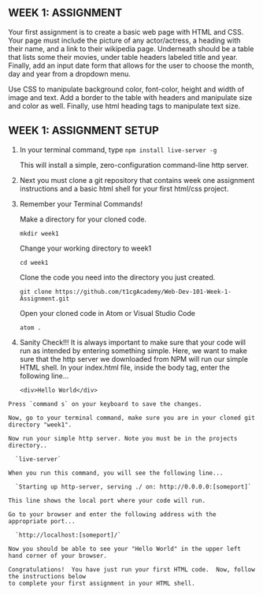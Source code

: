 ## WEEK 1: ASSIGNMENT

Your first assignment is to create a basic web page with HTML and CSS.  Your page must
include the picture of any actor/actress, a heading with their name, and a link to their wikipedia
page.  Underneath should be a table that lists some their movies, under table headers labeled title
and year.  Finally, add an input date form that allows for the user to choose the month, day and
year from a dropdown menu.

Use CSS to manipulate background color, font-color, height and width of image
and text. Add a border to the table with headers and manipulate size and color as well.  Finally, use
html heading tags to manipulate text size.

## WEEK 1: ASSIGNMENT SETUP

  1. In your terminal command, type `npm install live-server -g`

     This will install a simple, zero-configuration command-line http server.

  2. Next you must clone a git repository that contains week one assignment instructions
  and a basic html shell for your first html/css project.

  3.  Remember your Terminal Commands!  

      Make a directory for your cloned code.

        `mkdir week1`

      Change your working directory to week1

        `cd week1`

      Clone the code you need into the directory you just created.

        `git clone https://github.com/t1cgAcademy/Web-Dev-101-Week-1-Assignment.git`

      Open your cloned code in Atom or Visual Studio Code

        `atom .`

  4. Sanity Check!!!  It is always important to make sure that your code will run as
  intended by entering something simple.  Here, we want to make sure that the http server
  we downloaded from NPM will run our simple HTML shell. In your index.html file, inside
  the body tag, enter the following line...

      `<div>Hello World</div>`

    Press `command s` on your keyboard to save the changes.

    Now, go to your terminal command, make sure you are in your cloned git directory "week1".

    Now run your simple http server. Note you must be in the projects directory..

      `live-server`

    When you run this command, you will see the following line...

      `Starting up http-server, serving ./ on: http://0.0.0.0:[someport]`

    This line shows the local port where your code will run.

    Go to your browser and enter the following address with the appropriate port...

      `http://localhost:[someport]/`

    Now you should be able to see your "Hello World" in the upper left hand corner of your browser.

    Congratulations!  You have just run your first HTML code.  Now, follow the instructions below
    to complete your first assignment in your HTML shell.
